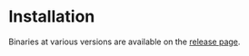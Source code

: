 # Installation

Binaries at various versions are available on the [release page](https://github.com/night-gold/armada/releases).
